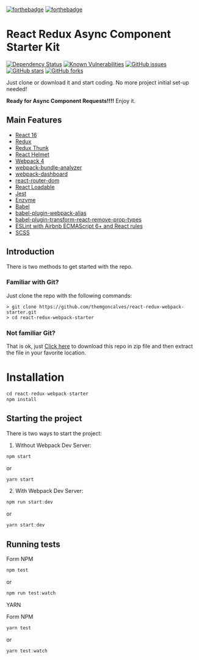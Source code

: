 [![forthebadge](http://forthebadge.com/images/badges/built-with-love.svg)](http://forthebadge.com) [![forthebadge](http://forthebadge.com/images/badges/check-it-out.svg)](http://forthebadge.com)

# React Redux Async Component Starter Kit
[![Dependency Status](https://gemnasium.com/badges/github.com/themgoncalves/react-redux-webpack-starter.svg)](https://gemnasium.com/github.com/themgoncalves/react-redux-webpack-starter) 
[![Known Vulnerabilities](https://snyk.io/test/github/themgoncalves/react-redux-webpack-starter/badge.svg)](https://snyk.io/test/github/themgoncalves/react-redux-webpack-starter)
[![GitHub issues](https://img.shields.io/github/issues/themgoncalves/react-redux-webpack-starter.svg)](https://github.com/themgoncalves/react-redux-webpack-starter/issues) 
[![GitHub stars](https://img.shields.io/github/stars/themgoncalves/react-redux-webpack-starter.svg)](https://github.com/themgoncalves/react-redux-webpack-starter/stargazers) 
[![GitHub forks](https://img.shields.io/github/forks/themgoncalves/react-redux-webpack-starter.svg)](https://github.com/themgoncalves/react-redux-webpack-starter/network) 


Just clone or download it and start coding. No  more project initial set-up needed!

**Ready for Async Component Requests!!!!** Enjoy it.

## Main Features

* [React 16](https://facebook.github.io/react/)
* [Redux](http://redux.js.org/)
* [Redux Thunk](https://github.com/gaearon/redux-thunk)
* [React Helmet](https://github.com/nfl/react-helmet)
* [Webpack 4](https://webpack.js.org/)
* [webpack-bundle-analyzer](https://github.com/th0r/webpack-bundle-analyzer)
* [webpack-dashboard](https://github.com/FormidableLabs/webpack-dashboard)
* [react-router-dom](https://github.com/ReactTraining/react-router/tree/master/packages/react-router-dom)
* [React Loadable](https://github.com/thejameskyle/react-loadable)
* [Jest](https://facebook.github.io/jest/)
* [Enzyme](https://github.com/airbnb/enzyme)
* [Babel](https://babeljs.io)
* [babel-plugin-webpack-alias](https://github.com/trayio/babel-plugin-webpack-alias)
* [babel-plugin-transform-react-remove-prop-types](https://github.com/oliviertassinari/babel-plugin-transform-react-remove-prop-types)
* [ESLint with Airbnb ECMAScript 6+ and React rules](https://www.npmjs.com/package/eslint-config-airbnb)
* [SCSS](http://sass-lang.com)

## Introduction

There is two methods to get started with the repo.

### Familiar with Git?

Just clone the repo with the following commands:
```
> git clone https://github.com/themgoncalves/react-redux-webpack-starter.git
> cd react-redux-webpack-starter
```

### Not familiar Git?

That is ok, just [Click here](https://github.com/themgoncalves/react-redux-webpack-starter/archive/master.zip) to download this repo in zip file and then extract the file in your favorite location.


# Installation

```js
cd react-redux-webpack-starter
npm install
```

## Starting the project

There is two ways to start the project:

1) Without Webpack Dev Server:
```js
npm start
```

or

```js
yarn start
```

2) With Webpack Dev Server:
```js
npm run start:dev
```

or 

```js
yarn start:dev
```


## Running tests

Form NPM

```js
npm test
```
or 
```js
npm run test:watch
```

YARN

Form NPM

```js
yarn test
```
or 
```js
yarn test:watch
```
